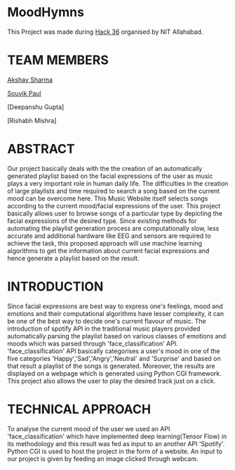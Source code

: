 # MoodHymns
This Project was made during [Hack 36](https://hack36.com/) organised by NIT Allahabad.

# TEAM MEMBERS

[Akshay Sharma](https://github.com/akshay31057)

[Souvik Paul](https://github.com/FLYSKY12)

[Deepanshu Gupta]

[Rishabh Mishra]

# ABSTRACT
Our project basically deals with the the creation of an automatically generated playlist based on the facial expressions of the user as music plays a very important role in human daily life. The difficulties in the creation of large playlists and time required to search a song based on the current mood can be overcome here. This Music Website itself selects songs according to the current mood/facial expressions of the user.
This project basically allows user to browse songs of a particular type by depicting the facial expressions of the desired type.
Since existing methods for automating the playlist generation process are computationally slow, less accurate and additional hardware like EEG and sensors are required to achieve the task, this proposed approach will use machine learning algorithms to get the information about current facial expressions and hence generate a playlist based on the result.
# INTRODUCTION
Since facial expressions are best way to express one's feelings, mood and emotions and their computational algorithms have lesser complexity, it can be one of the best way to decide one's current flavour of music.
The introduction of spotify API in the traditional music players provided automatically parsing the playlist based on various classes of emotions and moods which was parsed through 'face_classification' API.
'face_classification' API basically categorises a user's mood in one of the five categories 'Happy','Sad','Angry','Neutral' and 'Surprise' and based on that result a playlist of the songs is generated. Moreover, the results are displayed on a webpage which is generated using Python CGI framework. 
This project also allows the user to play the desired track just on a click.
# TECHNICAL APPROACH
To analyse the current mood of the user we used an API 'face_classification' which have implemented deep learning(Tensor Flow) in its methodology and this result was fed as input to an another API 'Spotify'.
Python CGI is used to host the project in the form of a website.
An input to our project is given by feeding an image clicked through webcam.

